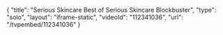 {
    "title": "Serious Skincare Best of Serious Skincare Blockbuster",
    "type": "solo",
    "layout": "iframe-static",
    "videoId": "112341036",
    "url": "\/tvpembed\/112341036"
}